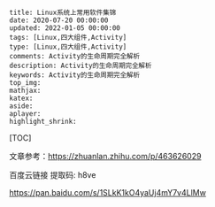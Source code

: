 ```
title: Linux系统上常用软件集锦
date: 2020-07-20 00:00:00
updated: 2022-01-05 00:00:00
tags: [Linux,四大组件,Activity]
type: [Linux,四大组件,Activity]
comments: Activity的生命周期完全解析
description: Activity的生命周期完全解析
keywords: Activity的生命周期完全解析
top_img:
mathjax:
katex:
aside:
aplayer:
highlight_shrink:
```

[TOC]



文章参考：https://zhuanlan.zhihu.com/p/463626029


百度云链接 提取码: h8ve 

https://pan.baidu.com/s/1SLkK1kO4yaUj4mY7v4LlMw
